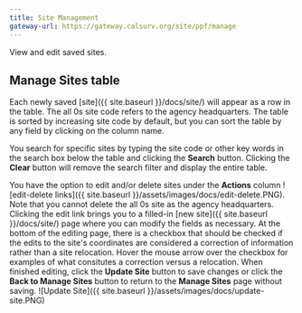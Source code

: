 ```yaml
---
title: Site Management
gateway-url: https://gateway.calsurv.org/site/ppf/manage
---
```

View and edit saved sites.

## Manage Sites table
Each newly saved [site]({{ site.baseurl }}/docs/site/) will appear as a row in the table. The all 0s site code refers to the agency headquarters. The table is sorted by increasing site code by default, but you can sort the table by any field by clicking on the column name.

You search for specific sites by typing the site code or other key words in the search box below the table and clicking the **Search** button. Clicking the **Clear** button will remove the search filter and display the entire table.

You have the option to edit and/or delete sites under the **Actions** column ![edit-delete links]({{ site.baseurl }}/assets/images/docs/edit-delete.PNG). Note that you cannot delete the all 0s site as the agency headquarters. Clicking the edit link brings you to a filled-in [new site]({{ site.baseurl }}/docs/site/) page where you can modify the fields as necessary. At the bottom of the editing page, there is a checkbox that should be checked if the edits to the site's coordinates are considered a correction of information rather than a site relocation. Hover the mouse arrow over the checkbox for examples of what consitutes a correction versus a relocation. When finished editing, click the **Update Site** button to save changes or click the **Back to Manage Sites** button to return to the **Manage Sites** page without saving.
![Update Site]({{ site.baseurl }}/assets/images/docs/update-site.PNG)
